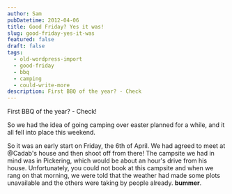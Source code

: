 ```yaml
---
author: Sam
pubDatetime: 2012-04-06
title: Good Friday? Yes it was!
slug: good-friday-yes-it-was
featured: false
draft: false
tags:
  - old-wordpress-import
  - good-friday
  - bbq
  - camping
  - could-write-more
description: First BBQ of the year? - Check
---
```

First BBQ of the year? - Check!

So we had the idea of going camping over easter planned for a while, and it all fell into place this weekend.

So it was an early start on Friday, the 6th of April. We had agreed to meet at @Cadab's house and then shoot off from there! The campsite we had in mind was in Pickering, which would be about an hour's drive from his house. Unfortunately, you could not book at this campsite and when we rang on that morning, we were told that the weather had made some plots unavailable and the others were taking by people already. **bummer**.